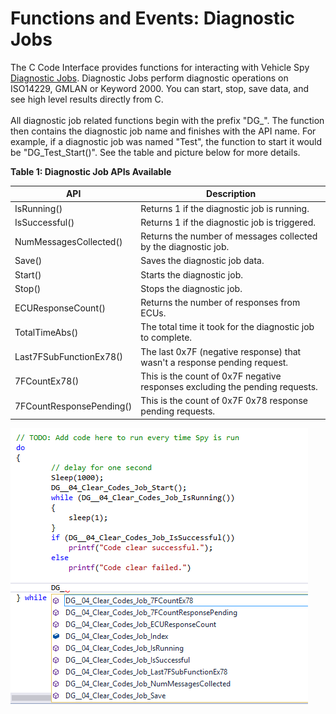 # Functions and Events: Diagnostic Jobs

The C Code Interface provides functions for interacting with Vehicle Spy [Diagnostic Jobs](../../../main-menu-spy-networks/diagnostics/diagnostics-setup.md). Diagnostic Jobs perform diagnostic operations on ISO14229, GMLAN or Keyword 2000. You can start, stop, save data, and see high level results directly from C.\
\
All diagnostic job related functions begin with the prefix "DG\_". The function then contains the diagnostic job name and finishes with the API name.  For example, if a diagnostic job was named "Test", the function to start it would be "DG\_Test\_Start()".  See the table and picture below for more details.

**Table 1: Diagnostic Job APIs Available**

| API                      | Description                                                                  |
| ------------------------ | ---------------------------------------------------------------------------- |
| IsRunning()              | Returns 1 if the diagnostic job is running.                                  |
| IsSuccessful()           | Returns 1 if the diagnostic job is triggered.                                |
| NumMessagesCollected()   | Returns the number of messages collected by the diagnostic job.              |
| Save()                   | Saves the diagnostic job data.                                               |
| Start()                  | Starts the diagnostic job.                                                   |
| Stop()                   | Stops the diagnostic job.                                                    |
| ECUResponseCount()       | Returns the number of responses from ECUs.                                   |
| TotalTimeAbs()           | The total time it took for the diagnostic job to complete.                   |
| Last7FSubFunctionEx78()  | The last 0x7F (negative response) that wasn't a response pending request.    |
| 7FCountEx78()            | This is the count of 0x7F negative responses excluding the pending requests. |
| 7FCountResponsePending() | This is the count of 0x7F 0x78 response pending requests.                    |

![Figure 1: Diagnostic Job APIs allow you to control your diagnostic Jobs from C.](../../../../.gitbook/assets/dg_apis.gif)
